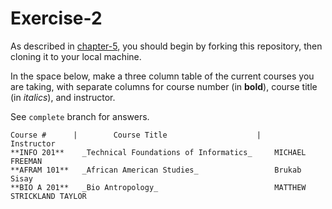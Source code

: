 # Exercise-2

As described in [chapter-5](https://info201-s17.github.io/book/introduction-to-git-and-github.html), you should begin by forking this repository, then cloning it to your local machine.

In the space below, make a three column table of the current courses you are taking, with separate columns for course number (in **bold**), course title (in _italics_), and instructor.

See `complete` branch for answers.

    Course #      |        Course Title                    |     Instructor 
    **INFO 201**    _Technical Foundations of Informatics_     MICHAEL FREEMAN
    **AFRAM 101**   _African American Studies_                 Brukab Sisay 
    **BIO A 201**   _Bio Antropology_                          MATTHEW STRICKLAND TAYLOR